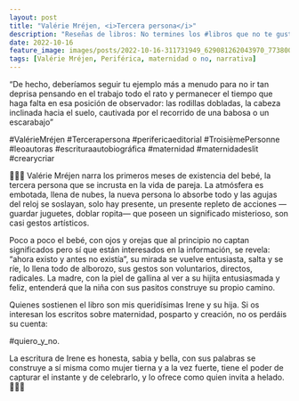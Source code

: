 ```yaml
---
layout: post
title: "Valérie Mréjen, <i>Tercera persona</i>"
description: "Reseñas de libros: No termines los #libros que no te gustan. I els #llibres que t'agraden llegeix-los tants cops com calgui."
date: 2022-10-16
feature_image: images/posts/2022-10-16-311731949_629081262043970_7738007402850846394_n_18219145252092596.webp
tags: [Valérie Mréjen, Periférica, maternidad o no, narrativa]
---
```


“De hecho, deberíamos seguir tu ejemplo más a menudo para no ir tan deprisa pensando en el trabajo todo el rato y permanecer el tiempo que haga falta en esa posición de observador: las rodillas dobladas, la cabeza inclinada hacia el suelo, cautivada por el recorrido de una babosa o un escarabajo”
<!--more-->

#ValérieMréjen #Tercerapersona #perifericaeditorial #TroisièmePersonne #leoautoras #escrituraautobiográfica #maternidad #maternidadeslit #crearycriar

👨‍👩‍👧 Valérie Mréjen narra los primeros meses de existencia del bebé, la tercera persona que se incrusta en la vida de pareja. La atmósfera es embotada, llena de nubes, la nueva persona lo absorbe todo y las agujas del reloj se soslayan, solo hay presente, un presente repleto de acciones —guardar juguetes, doblar ropita— que poseen un significado misterioso, son casi gestos artísticos. 

Poco a poco el bebé, con ojos y orejas que al principio no captan significados pero sí que están interesados en la información, se revela: “ahora existo y antes no existía”, su mirada se vuelve entusiasta, salta y se ríe, lo llena todo de alborozo, sus gestos son voluntarios, directos, radicales. La madre, con la piel de gallina al ver a su hijita entusiasmada y feliz, entenderá que la niña con sus pasitos construye su propio camino. 

Quienes sostienen el libro son mis queridísimas Irene y su hija. Si os interesan los escritos sobre maternidad, posparto y creación, no os perdáis su cuenta:

 #quiero_y_no.

 La escritura de Irene es honesta, sabia y bella, con sus palabras se construye a sí misma como mujer tierna y a la vez fuerte, tiene el poder de capturar el instante y de celebrarlo, y lo ofrece como quien invita a helado. 👨‍👩‍👧
